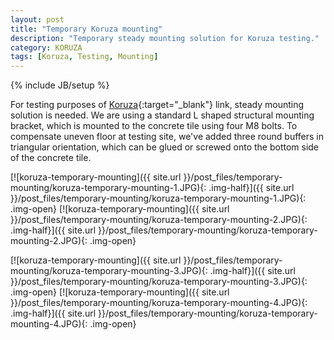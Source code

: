 ```yaml
---
layout: post
title: "Temporary Koruza mounting"
description: "Temporary steady mounting solution for Koruza testing."
category: KORUZA
tags: [Koruza, Testing, Mounting]
---
```

{% include JB/setup %}


For testing purposes of [Koruza](http://koruza.net/){:target="_blank"} link, steady mounting solution is needed. We are using a standard L shaped structural mounting bracket, which is mounted to the concrete tile using four M8 bolts. To compensate uneven floor at testing site, we've added three round buffers in triangular orientation, which can be glued or screwed onto the bottom side of the concrete tile.

[![koruza-temporary-mounting]({{ site.url }}/post_files/temporary-mounting/koruza-temporary-mounting-1.JPG){: .img-half}]({{ site.url }}/post_files/temporary-mounting/koruza-temporary-mounting-1.JPG){: .img-open}
[![koruza-temporary-mounting]({{ site.url }}/post_files/temporary-mounting/koruza-temporary-mounting-2.JPG){: .img-half}]({{ site.url }}/post_files/temporary-mounting/koruza-temporary-mounting-2.JPG){: .img-open}

[![koruza-temporary-mounting]({{ site.url }}/post_files/temporary-mounting/koruza-temporary-mounting-3.JPG){: .img-half}]({{ site.url }}/post_files/temporary-mounting/koruza-temporary-mounting-3.JPG){: .img-open}
[![koruza-temporary-mounting]({{ site.url }}/post_files/temporary-mounting/koruza-temporary-mounting-4.JPG){: .img-half}]({{ site.url }}/post_files/temporary-mounting/koruza-temporary-mounting-4.JPG){: .img-open}


